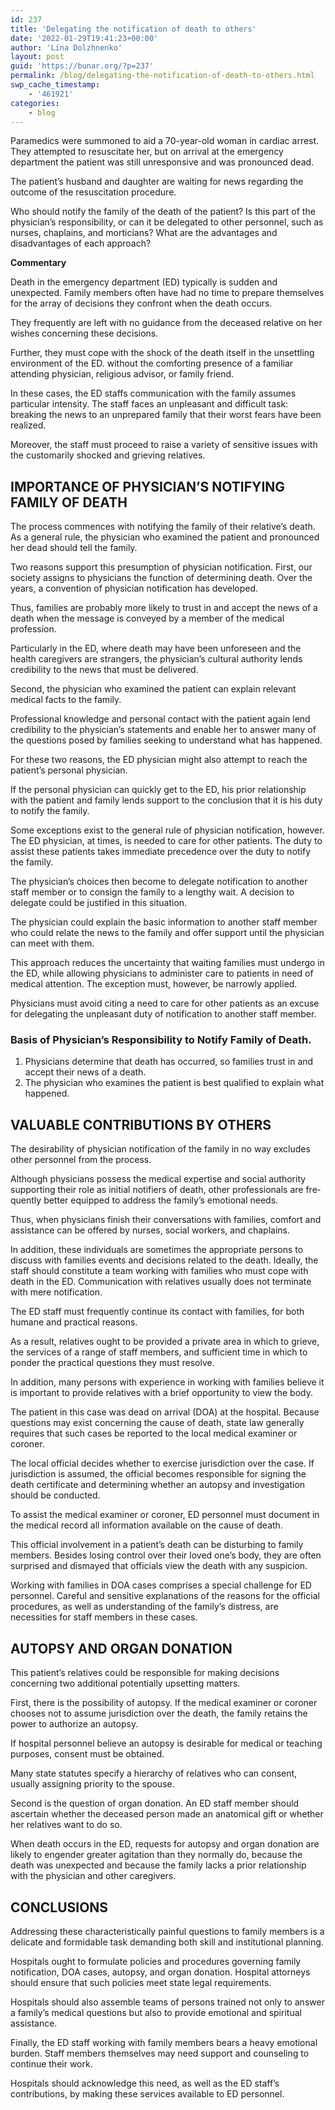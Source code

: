 ```yaml
---
id: 237
title: 'Delegating the notification of death to others'
date: '2022-01-29T19:41:23+00:00'
author: 'Lina Dolzhnenko'
layout: post
guid: 'https://bunar.org/?p=237'
permalink: /blog/delegating-the-notification-of-death-to-others.html
swp_cache_timestamp:
    - '461921'
categories:
    - blog
---
```


Paramedics were summoned to aid a 70-year-old woman in cardiac arrest. They attempted to resuscitate her, but on arrival at the emergency department the patient was still unresponsive and was pronounced dead.

The patient’s husband and daughter are waiting for news regarding the outcome of the resuscitation procedure.

Who should notify the family of the death of the patient? Is this part of the physician’s responsibility, or can it be delegated to other personnel, such as nurses, chaplains, and morticians? What are the advantages and disadvantages of each approach?

**Commentary**

Death in the emergency department (ED) typically is sudden and unexpected. Family members often have had no time to prepare themselves for the array of decisions they confront when the death occurs.

They frequently are left with no guidance from the deceased relative on her wishes concerning these decisions.

Further, they must cope with the shock of the death itself in the unsettling environment of the ED. without the comforting presence of a familiar attending physician, religious advisor, or family friend.

In these cases, the ED staffs communication with the family assumes particular intensity. The staff faces an unpleasant and difficult task: breaking the news to an unprepared family that their worst fears have been realized.

Moreover, the staff must proceed to raise a variety of sensitive issues with the customarily shocked and grieving relatives.

## IMPORTANCE OF PHYSICIAN’S NOTIFYING FAMILY OF DEATH

The process commences with notifying the family of their relative’s death. As a general rule, the physician who examined the patient and pronounced her dead should tell the family.

Two reasons support this presumption of physician notification. First, our society assigns to physicians the function of determining death. Over the years, a convention of physician notification has developed.

Thus, families are probably more likely to trust in and accept the news of a death when the message is conveyed by a member of the medical profession.

Particularly in the ED, where death may have been unforeseen and the health caregivers are strangers, the physician’s cultural authority lends credibility to the news that must be delivered.

Second, the physician who examined the patient can explain relevant medical facts to the family.

Professional knowledge and personal contact with the patient again lend credibility to the physician’s statements and enable her to answer many of the questions posed by families seeking to understand what has happened.

For these two reasons, the ED physician might also attempt to reach the patient’s personal physician.

If the personal physician can quickly get to the ED, his prior relationship with the patient and family lends support to the conclusion that it is his duty to notify the family.

Some exceptions exist to the general rule of physician notification, however. The ED physician, at times, is needed to care for other patients. The duty to assist these patients takes immediate precedence over the duty to notify the family.

The physician’s choices then become to delegate notification to another staff member or to consign the family to a lengthy wait. A decision to delegate could be justified in this situation.

The physician could explain the basic information to another staff member who could relate the news to the family and offer support until the physician can meet with them.

This approach reduces the uncertainty that waiting families must undergo in the ED, while allowing physicians to administer care to patients in need of medical attention. The exception must, however, be narrowly applied.

Physicians must avoid citing a need to care for other patients as an excuse for delegating the unpleasant duty of notification to another staff member.

### Basis of Physician’s Responsibility to Notify Family of Death.

1. Physicians determine that death has occurred, so families trust in and accept their news of a death.
2. The physician who examines the patient is best qualified to explain what happened.

## VALUABLE CONTRIBUTIONS BY OTHERS

The desirability of physician notification of the family in no way excludes other personnel from the process.

Although physicians possess the medical expertise and social authority supporting their role as initial notifiers of death, other professionals are fre­quently better equipped to address the family’s emotional needs.

Thus, when physicians finish their conversations with families, comfort and assistance can be offered by nurses, social workers, and chaplains.

In addition, these individuals are sometimes the appro­priate persons to discuss with families events and decisions related to the death. Ideally, the staff should constitute a team working with families who must cope with death in the ED. Communication with relatives usually does not terminate with mere notification.

The ED staff must frequently continue its contact with families, for both humane and practical reasons.

As a result, relatives ought to be provided a private area in which to grieve, the services of a range of staff members, and sufficient time in which to ponder the practical questions they must resolve.

In addition, many persons with experience in working with families believe it is important to provide relatives with a brief opportunity to view the body.

The patient in this case was dead on arrival (DOA) at the hospital. Because questions may exist concerning the cause of death, state law generally requires that such cases be reported to the local medical examiner or coroner.

The local official decides whether to exercise jurisdiction over the case. If jurisdiction is assumed, the official becomes responsible for signing the death certificate and determining whether an autopsy and investigation should be conducted.

To assist the medical examiner or coroner, ED personnel must document in the medical record all information available on the cause of death.

This official involvement in a patient’s death can be disturbing to family members. Besides losing control over their loved one’s body, they are often surprised and dismayed that officials view the death with any suspicion.

Working with families in DOA cases comprises a special challenge for ED personnel. Careful and sensitive expla­nations of the reasons for the official procedures, as well as understanding of the family’s distress, are necessities for staff members in these cases.

## AUTOPSY AND ORGAN DONATION

This patient’s relatives could be responsible for making decisions concerning two additional potentially upsetting matters.

First, there is the possibility of autopsy. If the medical examiner or coroner chooses not to assume jurisdiction over the death, the family retains the power to authorize an autopsy.

If hospital personnel believe an autopsy is desirable for medical or teaching purposes, consent must be obtained.

Many state statutes specify a hierarchy of relatives who can consent, usually assigning priority to the spouse.

Second is the question of organ donation. An ED staff member should ascertain whether the deceased person made an anatomical gift or whether her relatives want to do so.

When death occurs in the ED, requests for autopsy and organ donation are likely to engender greater agitation than they normally do, because the death was unexpected and because the family lacks a prior relationship with the physician and other caregivers.

## CONCLUSIONS

Addressing these characteristically painful questions to family members is a delicate and formidable task demanding both skill and institutional planning.

Hospitals ought to formulate policies and procedures governing family notification, DOA cases, autopsy, and organ donation. Hospital attorneys should ensure that such policies meet state legal requirements.

Hospitals should also assemble teams of persons trained not only to answer a family’s medical questions but also to provide emotional and spiritual assistance.

Finally, the ED staff working with family members bears a heavy emotional burden. Staff members themselves may need support and counseling to continue their work.

Hospitals should acknowledge this need, as well as the ED staff’s contributions, by making these services available to ED personnel.